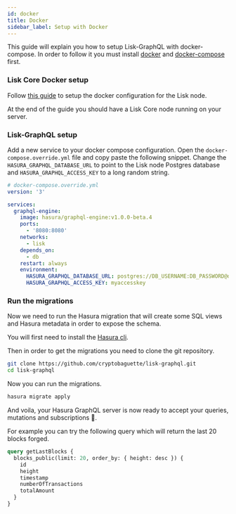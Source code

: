 ```yaml
---
id: docker
title: Docker
sidebar_label: Setup with Docker
---
```


This guide will explain you how to setup Lisk-GraphQL with docker-compose. In order to follow it you must install [docker](https://www.docker.com/) and [docker-compose](https://docs.docker.com/compose/) first.

### Lisk Core Docker setup

Follow [this guide](https://lisk.io/documentation/lisk-core/setup/docker) to setup the docker configuration for the Lisk node.

At the end of the guide you should have a Lisk Core node running on your server.

### Lisk-GraphQL setup

Add a new service to your docker compose configuration. Open the `docker-compose.override.yml` file and copy paste the following snippet. Change the `HASURA_GRAPHQL_DATABASE_URL` to point to the Lisk node Postgres database and `HASURA_GRAPHQL_ACCESS_KEY` to a long random string.

```yml
# docker-compose.override.yml
version: '3'

services:
  graphql-engine:
    image: hasura/graphql-engine:v1.0.0-beta.4
    ports:
      - '8080:8080'
    networks:
      - lisk
    depends_on:
      - db
    restart: always
    environment:
      HASURA_GRAPHQL_DATABASE_URL: postgres://DB_USERNAME:DB_PASSWORD@db:5432/lisk
      HASURA_GRAPHQL_ACCESS_KEY: myaccesskey
```

### Run the migrations

Now we need to run the Hasura migration that will create some SQL views and Hasura metadata in order to expose the schema.

You will first need to install the [Hasura cli](https://docs.hasura.io/1.0/graphql/manual/hasura-cli/install-hasura-cli.html).

Then in order to get the migrations you need to clone the git repository.

```bash
git clone https://github.com/cryptobaguette/lisk-graphql.git
cd lisk-graphql
```

Now you can run the migrations.

```bash
hasura migrate apply
```

And voila, your Hasura GraphQL server is now ready to accept your queries, mutations and subscriptions 🎉.

For example you can try the following query which will return the last 20 blocks forged.

```graphql
query getLastBlocks {
  blocks_public(limit: 20, order_by: { height: desc }) {
    id
    height
    timestamp
    numberOfTransactions
    totalAmount
  }
}
```
